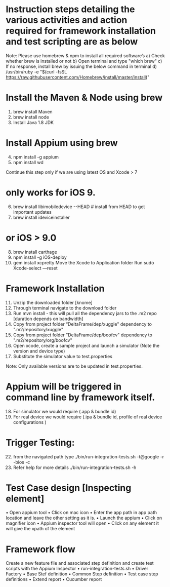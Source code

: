 # Instruction steps detailing the various activities and action required for framework installation and test scripting are as below
Note: Please use homebrew & npm to install all required software’s
a) Check whether brew is installed or not
b) Open terminal and type "which brew"
c) If no response, install brew by issuing the below command in terminal
d) /usr/bin/ruby -e "$(curl -fsSL https://raw.githubusercontent.com/Homebrew/install/master/install)"

# Install the Maven & Node using brew
1) brew install Maven
2) brew install node
3) Install Java 1.8 JDK

# Install Appium using brew
4) npm install -g appium
5) npm install wd

Continue this step only if we are using latest OS and Xcode > 7
# only works for iOS 9.
6) brew install libimobiledevice --HEAD # install from HEAD to get important updates
7) brew install ideviceinstaller

# or iOS > 9.0
8) brew install carthage
9) npm install -g iOS-deploy
10) gem install xcpretty
Move the Xcode to Application folder
Run sudo Xcode-select —reset

# Framework Installation
11) Unzip the downloaded folder [knome]
12) Through terminal navigate to the download folder
13) Run mvn install - this will pull all the dependency jars to the .m2 repo [duration depends on bandwidth]
14) Copy from project folder “DeltaFrame/dep/xuggle" dependency to ".m2/repository/xuggle"
15) Copy from project folder "DeltaFrame/dep/boofcv" dependency to ".m2/repository/org/boofcv"
16) Open xcode, create a sample project and launch a simulator (Note the version and device type)
17) Substitute the simulator value to test.properties

Note: Only available versions are to be updated in test.properties.

# Appium will be triggered in command line by framework itself.
18) For simulator we would require (.app & bundle id)
19) For real device we would require (.ipa & bundle id, profile of real device configurations )

# Trigger Testing:
22. from the navigated path type ./bin/run-integration-tests.sh -t@google -r -bios -c
23. Refer help for more details ./bin/run-integration-tests.sh -h

# Test Case design [Inspecting element]
• Open appium tool
• Click on mac icon
• Enter the app path in app path location and leave the other setting as it is.
• Launch the appium
• Click on magnifier icon
• Appium inspector tool will open
• Click on any element it will give the xpath of the element

# Framework flow
Create a new feature file and associated step definition and create test scripts with the Appium Inspector
• run-integration-tests.sh
• Driver Factory
• Base Stef definition
• Common Step definition
• Test case step definitions
• Extend report
• Cucumber report
